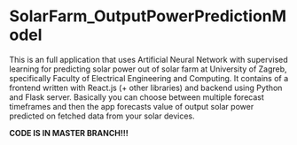 # SolarFarm_OutputPowerPredictionModel
This is an full application that uses Artificial Neural Network with supervised learning for predicting solar power out of solar farm at University of Zagreb, specifically Faculty of Electrical Engineering and Computing. It contains of a frontend written with React.js (+ other libraries) and backend using Python and Flask server. Basically you can choose between multiple forecast timeframes and then the app forecasts value of output solar power predicted on fetched data from your solar devices.

**CODE IS IN MASTER BRANCH!!!**
